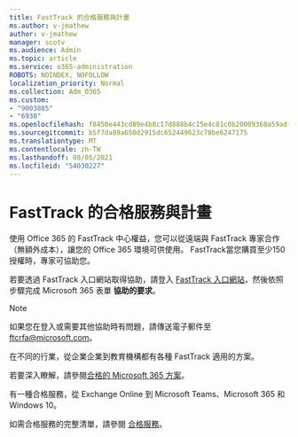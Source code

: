 ```yaml
---
title: FastTrack 的合格服務與計畫
ms.author: v-jmathew
author: v-jmathew
manager: scotv
ms.audience: Admin
ms.topic: article
ms.service: o365-administration
ROBOTS: NOINDEX, NOFOLLOW
localization_priority: Normal
ms.collection: Adm_O365
ms.custom:
- "9003885"
- "6938"
ms.openlocfilehash: f8450e443cd89e4b8c17d888b4c15e4c81c0b20009368a59adf0cd38f110c1f3
ms.sourcegitcommit: b5f7da89a650d2915dc652449623c78be6247175
ms.translationtype: MT
ms.contentlocale: zh-TW
ms.lasthandoff: 08/05/2021
ms.locfileid: "54030227"
---
```

# <a name="eligible-services-and-plans-for-fasttrack"></a>FastTrack 的合格服務與計畫

使用 Office 365 的 FastTrack 中心權益，您可以從遠端與 FastTrack 專家合作（無額外成本），讓您的 Office 365 環境可供使用。 FastTrack當您購買至少150授權時，專家可協助您。

若要透過 FastTrack 入口網站取得協助，請登入 [FastTrack 入口網站](https://go.microsoft.com/fwlink/?linkid=2125443)，然後依照步驟完成 Microsoft 365 表單 **協助的要求**。

> [!NOTE]
> 如果您在登入或需要其他協助時有問題，請傳送電子郵件至 [ftcrfa@microsoft.com](mailto:ftcrfa@microsoft.com)。

在不同的行業，從企業企業到教育機構都有各種 FastTrack 適用的方案。

若要深入瞭解，請參閱[合格的 Microsoft 365 方案](https://go.microsoft.com/fwlink/?linkid=2125459)。

有一種合格服務，從 Exchange Online 到 Microsoft Teams、Microsoft 365 和 Windows 10。

如需合格服務的完整清單，請參閱 [合格服務](https://go.microsoft.com/fwlink/?linkid=2125636)。

